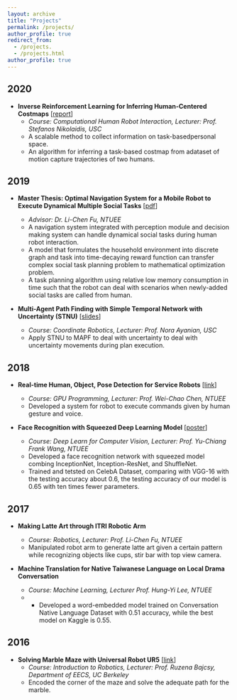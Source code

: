 ```yaml
---
layout: archive
title: "Projects"
permalink: /projects/
author_profile: true
redirect_from:
  - /projects.
  - /projects.html
author_profile: true
---
```


## 2020
- **Inverse Reinforcement Learning for Inferring Human-Centered Costmaps** [[report](http://r06921017.github.io/files/Costmaps_Final_Paper.pdf)]
  - *Course: Computational Human Robot Interaction, Lecturer: Prof. Stefanos Nikolaidis, USC*
  - A scalable method to collect information on task-basedpersonal space.
  - An algorithm for inferring a task-based costmap from adataset of motion capture trajectories of two humans.

## 2019
- **Master Thesis: Optimal Navigation System for a Mobile Robot to Execute Dynamical Multiple Social Tasks** [[pdf](http://r06921017.github.io/files/thesis_v13.pdf)]
  - *Advisor: Dr. Li-Chen Fu, NTUEE*
  - A navigation system integrated with perception module and decision making system can handle dynamical social tasks during human robot interaction.
  - A model that formulates the household environment into discrete graph and task into time-decaying reward function can transfer complex social task planning problem to mathematical optimization problem. 
  - A task planning algorithm using relative low memory consumption in time such that the robot can deal with scenarios when newly-added social tasks are called from human. 

- **Multi-Agent Path Finding with Simple Temporal Network with Uncertainty (STNU)** [[slides](http://r06921017.github.io/files/MAPF_STNU.pdf)]
  - *Course: Coordinate Robotics, Lecturer: Prof. Nora Ayanian, USC*
  - Apply STNU to MAPF to deal with uncertainty to deal with uncertainty movements during plan execution.

## 2018
- **Real-time Human, Object, Pose Detection for Service Robots** [[link](https://a9451406.wixsite.com/gpgpurobotproject)] 
  - *Course: GPU Programming, Lecturer: Prof. Wei-Chao Chen, NTUEE*
  - Developed a system for robot to execute commands given by human gesture and voice.

- **Face Recognition with Squeezed Deep Learning Model** [[poster](http://r06921017.github.io/files/DLCV_final_poster.pdf)]
  - *Course: Deep Learn for Computer Vision, Lecturer: Prof. Yu-Chiang Frank Wang, NTUEE*
  - Developed a face recognition network with squeezed model combing InceptionNet, Inception-ResNet, and ShuffleNet.
  - Trained and tetsted on CelebA Dataset, comparing with VGG-16 with the testing accuracy about 0.6, the testing accuracy of our model is 0.65 with ten times fewer parameters.

## 2017
- **Making Latte Art through ITRI Robotic Arm**
  - *Course: Robotics, Lecturer: Prof. Li-Chen Fu, NTUEE*
  - Manipulated robot arm to generate latte art given a certain pattern while recognizing objects like cups, stir bar with top view camera.

- **Machine Translation for Native Taiwanese Language on Local Drama Conversation**
  - *Course: Machine Learning, Lecturer Prof. Hung-Yi Lee, NTUEE*
  - * Developed a word-embedded model trained on Conversation Native Language Dataset with 0.51 accuracy, while the best model on Kaggle is 0.55.

## 2016
- **Solving Marble Maze with Universal Robot UR5** [[link](https://awehandsomemore.wixsite.com/ur5projectmarblemaze)]
  - *Course: Introduction to Robotics, Lecturer: Prof. Ruzena Bajcsy, Department of EECS, UC Berkeley*
  - Encoded the corner of the maze and solve the adequate path for the marble.
